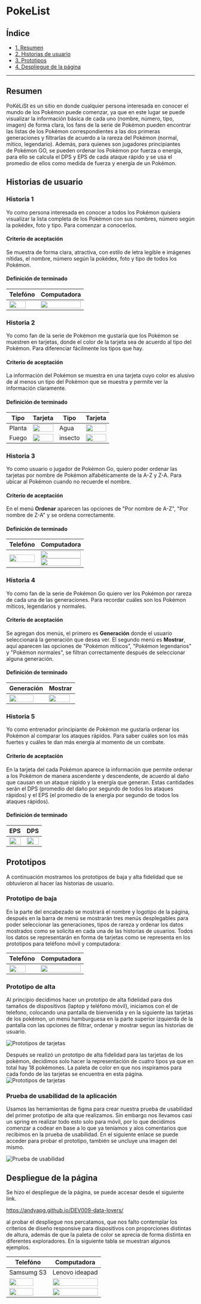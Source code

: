 # PokeList

## Índice

* [1. Resumen](#resumen)
* [2. Historias de usuario](#historias-de-usuario)
* [3. Prototipos](#prototipos)
* [4. Despliegue de la página](#despliegue-de-la-página)

 

***

## Resumen 
PoKéLiSt es un sitio en donde cualquier persona interesada en conocer el mundo de los Pokémon puede comenzar, ya que en este lugar se puede visualizar la información básica de cada uno (nombre, número, tipo, imagen) de forma clara, los fans de la serie de Pokémon pueden encontrar las listas de los Pokémon correspondientes a las dos primeras generaciones y filtrarlas de acuerdo a la rareza del Pokémon (normal, mítico, legendario). Además, para quienes son jugadores principiantes de Pokémon GO, se pueden ordenar los Pokémon por fuerza o energía, para ello se calcula el DPS y EPS de cada ataque rápido y se usa el promedio de ellos como medida de fuerza y energía de un Pokémon.

## Historias de usuario

### Historia 1

Yo como persona interesada en conocer a todos los Pokémon quisiera visualizar la lista completa de los Pokémon con sus nombres, número según la pokédex, foto y tipo. Para comenzar a conocerlos.

#### Criterio de aceptación 

Se muestra de forma clara, atractiva, con estilo de letra legible e imágenes nítidas, el nombre, número según la pokédex, foto y tipo de todos los Pokémon.

#### Definición de terminado

<table>
<thead>
<tr>
<th>Telefóno</th>
<th>Computadora</th>
</tr>
</thead>
<tbody>
<tr>
<td><img src =./src/img/Todos.jpeg width="80%"></td>
<td><img src =./src/img/H1.png width="100%"></td>
</tr>
</tbody>
</table>






### Historia 2
Yo como fan de la serie de Pokémon me gustaría que los Pokémon se muestren en tarjetas, donde el color de la tarjeta sea de acuerdo al tipo del Pokémon. Para diferenciar fácilmente los tipos que hay.

#### Criterio de aceptación 
La información del Pokémon se muestra en una tarjeta cuyo color es alusivo de al menos un tipo del Pokémon que se muestra y permite ver la información claramente.

#### Definición de terminado

<table>
<thead>
<tr>
<th>Tipo</th>
<th>Tarjeta</th>
<th>Tipo</th>
<th>Tarjeta</th>
</tr>
</thead>
<tbody>
<tr>
<td>Planta</td>
<td><img src =./src/img/planta.png width="100%"></td>
<td>Agua</td>
<td><img src =./src/img/agua.png width="100%"></td>
</tr>
<tr>
<td>Fuego</td>
<td><img src =./src/img/fuego.png width="100%"></td>
<td>insecto</td>
<td><img src =./src/img/insecto.png width="100%"></td>
</tr>
</tbody>
</table>

### Historia 3
Yo como usuario o jugador de Pokémon Go, quiero poder ordenar las tarjetas por nombre  de Pokémon alfabéticamente de la A-Z y Z-A. Para ubicar al Pokémon cuando no recuerde el nombre.

#### Criterio de aceptación 

En el menú **Ordenar** aparecen las opciones de "Por nombre de A-Z", "Por nombre de Z-A" y se ordena correctamente.

#### Definición de terminado




<table>
<thead>
<tr>
<th>Telefóno</th>
<th>Computadora</th>
</tr>
</thead>
<tbody>
<tr>
<td><img src =./src/img/MenuOrdenarAZ.jpeg width="100%"></td>
<td><img src =./src/img/H2AZ.png width="100%"></
<td><img src =./src/img/H3ZA.png width="100%"></td>
</tr>
</tbody>
</table>



### Historia 4
Yo como fan de la serie de Pokémon Go quiero ver los Pokémon por rareza de cada una de las generaciones. Para recordar cuáles son los Pokémon míticos, legendarios y normales.

#### Criterio de aceptación 

Se agregan dos menús, el primero es **Generación** donde el usuario seleccionará la generación que desea ver.
El segundo menú es **Mostrar**, aquí aparecen las opciones de "Pokémon míticos", "Pokémon legendarios" y "Pokémon normales", se filtran correctamente después de seleccionar alguna generación.

#### Definición de terminado

<p style = 'text-align:left;'>

<table>
<thead>
<tr>
<th>Generación</th>
<th>Mostrar</th>
</tr>
</thead>
<tbody>
<tr>
<td><img src =./src/img/MenuGene.jpeg width="85%"></td>
<td><img src =./src/img/MenuRareza.jpeg width="95%"></td>
</tr>
</tbody>
</table>

### Historia 5
Yo como entrenador principiante de Pokémon me gustaría ordenar los Pokémon al comparar los ataques rápidos. Para saber cuáles son los más fuertes y cuáles te dan más energía al momento de un combate.

#### Criterio de aceptación 

En la tarjeta del cada Pokémon aparece la información que permite ordenar a los Pokémon de manera ascendente y descendente, de acuerdo al daño que causan en un ataque rápido y la energía que generan. Estas cantidades serán el DPS (promedio del daño por segundo de todos los ataques rápidos) y el EPS (el promedio de la energía por segundo de todos los ataques rápidos).

#### Definición de terminado

<table>
<thead>
<tr>
<th>EPS</th>
<th>DPS</th>
</tr>
</thead>
<tbody>
<tr>
<td><img src =./src/img/TodosEPS.jpeg width="100%"></td>
<td><img src =./src/img/TodosDPS.jpeg width="100%"></td>
</tr>
</tbody>
</table>

## Prototipos
A continuación mostramos los prototipos de baja y alta fidelidad que se obtuvieron al hacer las historias de usuario.

### Prototipo de baja

En la parte del encabezado se mostrará el nombre y logotipo de la página, después en la barra de menú se mostrarán tres menús desplegables para poder seleccionar las generaciones, tipos de rareza y ordenar los datos mostrados como se solicita en cada una de las historias de usuarios. Todos los datos se representarán en forma de tarjetas como se representa en los prototipos para teléfono móvil y computadora:

<table>
<thead>
<tr>
<th>Telefóno</th>
<th>Computadora</th>
</tr>
</thead>
<tbody>
<tr>
<td><img src =./src/img/bajamovil.png width="80%"></td>
<td><img src =./src/img/bajadesk.png width="100%"></td>
</tr>
</tbody>
</table>


### Prototipo de alta

Al principio decidimos hacer un prototipo de alta fidelidad para dos tamaños de dispositivos (laptop y teléfono móvil), iniciamos con el de telefono, colocando una pantalla de bienvenida y en la siguiente las tarjetas de los pokémon, un menú hamburguesa en la parte superior izquierda de la pantalla con las opciones de filtrar, ordenar y mostrar segun las historias de usuario.

![Prototipos de tarjetas](./src/img/prototipoalta1.png)

Después se realizó un prototipo de alta fidelidad para las tarjetas de los pokémon, decidimos solo hacer la representación de cuatro tipos ya que en total hay 18 pokémones. La paleta de color en que nos inspiramos para cada fondo de las tarjetas se encuentra en esta página.
![Prototipos de tarjetas](./src/img/Prototipotarjeta.png)



### Prueba de usabilidad de la aplicación 

Usamos las herramientas de figma para crear nuestra prueba de usabilidad del primer prototipo de alta que realizamos. Sin embargo nos llevamos casi un spring en realizar todo esto solo para móvil, por lo que decidimos comenzar a codear en base a lo que ya teníamos y alos comentarios que recibimos en la prueba de usabilidad. En el siguiente enlace se puede acceder para probar el prototipo, también se uncluye una imagen del mismo.

![Prueba de usabilidad](./src/img/pruebafigma.gif)

## Despliegue de la página

Se hizo el despliegue de la página, se puede accesar desde el siguiente link.

https://andyapg.github.io/DEV009-data-lovers/

al probar el despliegue nos percatamos, que nos falto contemplar los criterios de diseño responsive para dispositivos con proporciones distintas de altura, además de que la paleta de color se aprecia de forma distinta en diferentes exploradores. En la siguiente tabla se muestran algunos ejemplos.

<table>
<thead>
<tr>
<th>Telefóno</th>
<th>Computadora</th>
</tr>
</thead>
<tbody>
<tr>
<td>Samsumg S3 </td>
<td>Lenovo ideapad</td>
<tr>
<td><img src =./src/img/S3Chrome.jpg width="80%"></td>
<td><img src =./src/img/lenovochrome.png width="100%"></td>
</tr>
<td><img src =./src/img/S3Samsumg.jpg width="80%"></td>
<td><img src =./src/img/fireFox.png width="100%"></td>
</tbody>
</table>